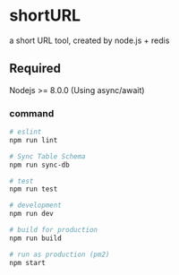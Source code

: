 # shortURL
a short URL tool, created by node.js + redis

## Required
Nodejs >= 8.0.0 (Using async/await)

### command
```bash
# eslint
npm run lint

# Sync Table Schema
npm run sync-db

# test
npm run test

# development
npm run dev

# build for production
npm run build

# run as production (pm2)
npm start
```
